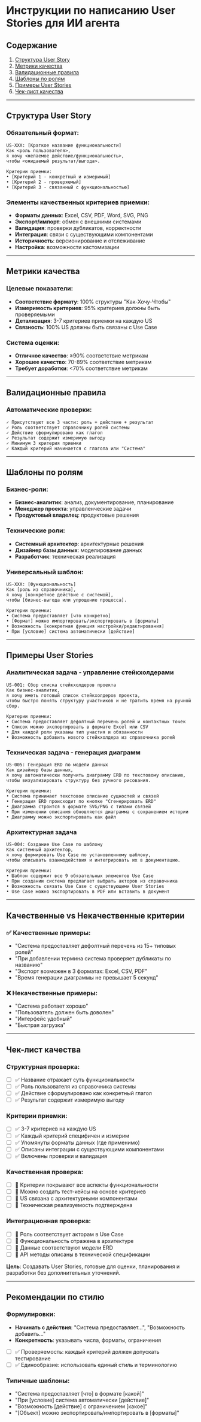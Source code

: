# Инструкции по написанию User Stories для ИИ агента

## Содержание
1. [Структура User Story](#структура-user-story)
2. [Метрики качества](#метрики-качества)
3. [Валидационные правила](#валидационные-правила)
4. [Шаблоны по ролям](#шаблоны-по-ролям)
5. [Примеры User Stories](#примеры-user-stories)
6. [Чек-лист качества](#чек-лист-качества)

---

## Структура User Story

### Обязательный формат:
```
US-XXX: [Краткое название функциональности]
Как <роль пользователя>,
я хочу <желаемое действие/функциональность>,
чтобы <ожидаемый результат/выгода>.

Критерии приемки:
• [Критерий 1 - конкретный и измеримый]
• [Критерий 2 - проверяемый]
• [Критерий 3 - связанный с функциональностью]
```

### Элементы качественных критериев приемки:
- **Форматы данных**: Excel, CSV, PDF, Word, SVG, PNG
- **Экспорт/импорт**: обмен с внешними системами
- **Валидация**: проверки дубликатов, корректности
- **Интеграция**: связи с существующими компонентами
- **Историчность**: версионирование и отслеживание
- **Настройка**: возможности кастомизации

---

## Метрики качества

### Целевые показатели:
- **Соответствие формату**: 100% структуры "Как-Хочу-Чтобы"
- **Измеримость критериев**: 95% критериев должны быть проверяемыми
- **Детализация**: 3-7 критериев приемки на каждую US
- **Связность**: 100% US должны быть связаны с Use Case

### Система оценки:
- **Отличное качество**: ≥90% соответствие метрикам
- **Хорошее качество**: 70-89% соответствие метрикам
- **Требует доработки**: <70% соответствие метрикам

---

## Валидационные правила

### Автоматические проверки:
```
✓ Присутствуют все 3 части: роль + действие + результат
✓ Роль соответствует справочнику ролей системы
✓ Действие сформулировано как глагол
✓ Результат содержит измеримую выгоду
✓ Минимум 3 критерия приемки
✓ Каждый критерий начинается с глагола или "Система"
```

---

## Шаблоны по ролям

### Бизнес-роли:
- **Бизнес-аналитик**: анализ, документирование, планирование
- **Менеджер проекта**: управленческие задачи  
- **Продуктовый владелец**: продуктовые решения

### Технические роли:
- **Системный архитектор**: архитектурные решения
- **Дизайнер базы данных**: моделирование данных
- **Разработчик**: техническая реализация

### Универсальный шаблон:
```
US-XXX: [Функциональность]
Как [роль из справочника],
я хочу [конкретное действие с системой],
чтобы [бизнес-выгода или упрощение процесса].

Критерии приемки:
• Система предоставляет [что конкретно]
• [Формат] можно импортировать/экспортировать в [форматы]
• Возможность [конкретная функция настройки/редактирования]
• При [условие] система автоматически [действие]
```

---

## Примеры User Stories

### Аналитическая задача - управление стейкхолдерами
```
US-001: Сбор списка стейкхолдеров проекта
Как бизнес-аналитик,
я хочу иметь готовый список стейкхолдеров проекта,
чтобы быстро понять структуру участников и не тратить время на ручной сбор.

Критерии приемки:
• Система предоставляет дефолтный перечень ролей и контактных точек
• Список можно экспортировать в формате Excel или CSV
• Для каждой роли указаны тип участия и обязанности
• Возможность добавить нового стейкхолдера из справочника ролей
```

### Техническая задача - генерация диаграмм
```
US-005: Генерация ERD по модели данных
Как дизайнер базы данных,
я хочу автоматически получить диаграмму ERD по текстовому описанию,
чтобы визуализировать структуру без ручного рисования.

Критерии приемки:
• Система принимает текстовое описание сущностей и связей
• Генерация ERD происходит по кнопке "Сгенерировать ERD"
• Диаграмма строится в формате SVG/PNG с типами связей
• При изменении описания обновляется диаграмма с сохранением истории
• Диаграмму можно экспортировать как файл
```

### Архитектурная задача
```
US-004: Создание Use Case по шаблону
Как системный архитектор,
я хочу формировать Use Case по установленному шаблону,
чтобы описывать взаимодействия и интегрировать их в документацию.

Критерии приемки:
• Шаблон содержит все 9 обязательных элементов Use Case
• При создании система предлагает выбрать акторов из справочника
• Возможность связать Use Case с существующими User Stories
• Use Case можно экспортировать в PDF или вставить в документ
```

---

## Качественные vs Некачественные критерии

### ✅ Качественные примеры:
- "Система предоставляет дефолтный перечень из 15+ типовых ролей"
- "При добавлении термина система проверяет дубликаты по названию"
- "Экспорт возможен в 3 форматах: Excel, CSV, PDF"
- "Время генерации диаграммы не превышает 5 секунд"

### ❌ Некачественные примеры:
- "Система работает хорошо"
- "Пользователь должен быть доволен"
- "Интерфейс удобный"
- "Быстрая загрузка"

---

## Чек-лист качества

### Структурная проверка:
- [ ] ✅ Название отражает суть функциональности
- [ ] ✅ Роль пользователя из справочника системы
- [ ] ✅ Действие сформулировано как конкретный глагол
- [ ] ✅ Результат содержит измеримую выгоду

### Критерии приемки:
- [ ] ✅ 3-7 критериев на каждую US
- [ ] ✅ Каждый критерий специфичен и измерим
- [ ] ✅ Упомянуты форматы данных (где применимо)
- [ ] ✅ Описаны интеграции с существующими компонентами
- [ ] ✅ Включены проверки и валидация

### Качественная проверка:
- [ ] 🎯 Критерии покрывают все аспекты функциональности
- [ ] 🎯 Можно создать тест-кейсы на основе критериев
- [ ] 🎯 US связана с архитектурными компонентами
- [ ] 🎯 Техническая реализуемость подтверждена

### Интеграционная проверка:
- [ ] 🔗 Роль соответствует акторам в Use Case
- [ ] 🔗 Функциональность отражена в архитектуре
- [ ] 🔗 Данные соответствуют модели ERD
- [ ] 🔗 API методы описаны в технической спецификации

**Цель**: Создавать User Stories, готовые для оценки, планирования и разработки без дополнительных уточнений.

---

## Рекомендации по стилю

### Формулировки:
- **Начинать с действия**: "Система предоставляет...", "Возможность добавить..."
- **Конкретность**: указывать числа, форматы, ограничения
- [ ] ✅ Проверяемость: каждый критерий должен допускать тестирование
- [ ] ✅ Единообразие: использовать единый стиль и терминологию

### Типичные шаблоны:
- "Система предоставляет [что] в формате [какой]"
- "При [условие] система автоматически [действие]"
- "Возможность [действие] с ограничением [какое]"
- "[Объект] можно экспортировать/импортировать в [форматы]" 
